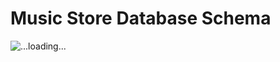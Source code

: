 # Music Store Database Schema
![...loading...](https://github.com/iambrunoromano/MusicStore/blob/main/MusicStore/MusicStoreUML(1).png?raw=true)
